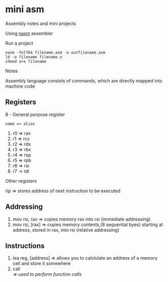 # mini asm

Assembly notes and mini projects

Using [nasm](https://www.nasm.us/docs.php) assembler

Run a project

```
nasm -felf64 filename.asm -o outfilename.asm
ld -o filename filename.o
chmod u+x filename
```

Notes

Assembly language consists of commands, which are directly mapped into machine code

## Registers

8 - General purpose register

    name => alias
1. r0 => rax
2. r1 => rcx
3. r2 => rdx 
4. r3 => rbx
5. r4 => rsp
6. r5 => rpb
7. r6 => rsi
8. r7 -> rdi

Other registers

rip => stores address of next instruction to be executed


## Addressing

1. mov rsi, rax => copies memory rax into rsi (immediate addressing)
2. mov rsi, [rax] => copies memory contents,(8 sequential byes) starting at address, stored in rax, into rsi (relative addressing) 



## Instructions
1. lea reg, [address] => allows you to calclulate an address of a memory cell and store it somewhere
2. call <address> => used to perform function calls
